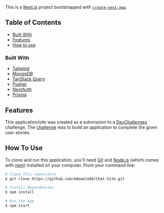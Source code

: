 This is a [Next.js](https://nextjs.org/) project bootstrapped with [`create-next-app`](https://github.com/vercel/next.js/tree/canary/packages/create-next-app).

<!-- TABLE OF CONTENTS -->

## Table of Contents

- [Built With](#built-with)
- [Features](#features)
- [How to use](#how-to-use)

<!-- OVERVIEW -->

### Built With

<!-- This section should list any major frameworks that you built your project using. Here are a few examples.-->

- [Tailwind](https://tailwindcss.com/)
- [MongoDB](https://www.mongodb.com/)
- [TanStack Query](https://tanstack.com/query/v3/)
- [Pusher](https://pusher.com/)
- [NextAuth](https://next-auth.js.org/)
- [Prisma](https://www.prisma.io/)

## Features

<!-- List the features of your application or follow the template. Don't share the figma file here :) -->

This application/site was created as a submission to a [DevChallenges](https://devchallenges.io/challenges) challenge. The [challenge](https://devchallenges.io/challenges/UgCqszKR7Q7oqb4kRfI0) was to build an application to complete the given user stories.

## How To Use

<!-- Example: -->

To clone and run this application, you'll need [Git](https://git-scm.com) and [Node.js](https://nodejs.org/en/download/) (which comes with [npm](http://npmjs.com)) installed on your computer. From your command line:

```bash
# Clone this repository
$ git clone https://github.com/Adewale66/Chat-Site.git

# Install dependencies
$ npm install

# Run the app
$ npm start
```

